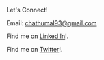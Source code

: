 Let's Connect!

Email: chathumal93@gmail.com
<p>
Find me on <a href="https://www.linkedin.com/in/chathumal-madhuranga-440a4779/" target="_blank">Linked In<a>!.
</p>
<p>
Find me on <a href="https://twitter.com/chathumal93" target="_blank">Twitter</a>!.
</p>

